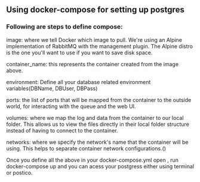 ## Using docker-compose for setting up postgres

### Following are steps to define compose:
image: where we tell Docker which image to pull. We're using an Alpine implementation of RabbitMQ with the management plugin. The Alpine distro is the one you'll want to use if you want to save disk space.

container_name: this represents the container created from the image above.

environment: Define all your database related environment variables(DBName, DBUser, DBPass)

ports: the list of ports that will be mapped from the container to the outside world, for interacting with the queue and the web UI.

volumes: where we map the log and data from the container to our local folder. This allows us to view the files directly in their local folder structure instead of having to connect to the container.

networks: where we specify the network's name that the container will be using. This helps to separate container network configurations.()

Once you define all the above in your docker-compose.yml open , run docker-compose up and you can acess your postgress either using terminal or postico.